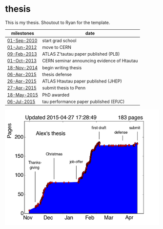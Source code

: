 thesis
======

This is my thesis. Shoutout to Ryan for the template.

| milestones                                          | date                                        |
| --------------------------------------------------- | ------------------------------------------- |
| [01-Sep-2010](fuck.png)                             | start grad school                           |
| [01-Jun-2012](fuck.png)                             | move to CERN                                |
| [09-Feb-2013](http://arxiv.org/abs/1210.6604)       | ATLAS Z'tautau paper published (PLB)        |
| [01-Oct-2013](https://indico.cern.ch/event/284760/) | CERN seminar announcing evidence of Htautau |
| [18-Nov-2014](https://indico.cern.ch/event/301300/) | begin writing thesis                        |
| [06-Apr-2015](https://indico.cern.ch/event/386024/) | thesis defense                              |
| [26-Apr-2015](http://arxiv.org/abs/1501.04943)      | ATLAS Htautau paper published (JHEP)        |
| [27-Apr-2015](fuck.png)                             | submit thesis to Penn                       |
| [18-May-2015](fuck.png)                             | PhD awarded                                 |
| [06-Jul-2015](http://arxiv.org/abs/1412.7086)       | tau performance paper published (EPJC)      |

![progress](pages.png)

